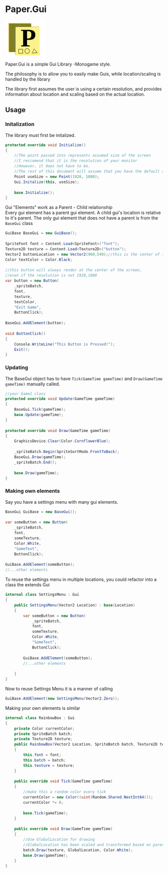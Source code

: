 # Paper.Gui 
![image](https://raw.githubusercontent.com/itsBuggingMe/Paper.Gui/master/icon.png)    
Paper.Gui is a simple Gui Library -Monogame style. 

The philosophy is to allow you to easily make Guis, while location/scaling is handled by the library
	
The library first assumes the user is using a certain resolution, and provides information about location and scaling based on the actual location.
## Usage  

### Initalization
The library must first be initalized.
```csharp
protected override void Initialize()
{
    //The point passed into represents assumed size of the screen
    //I reccomend that it is the resolution of your monitor
    //However, it does not have to be.
    //The rest of this document will assume that you have the default size of 1920, 1080
    Point useSize = new Point(1920, 1080);
    Gui.Initalize(this, useSize);
    
    base.Initialize();
}
```

Gui  "Elements" work as a Parent - Child relationship  
Every gui element has a parent gui element. A child gui's location is relative to it's parent.
The only gui element that does not have a parent is from the `BaseGui` class
```csharp
GuiBase BaseGui = new GuiBase();

SpriteFont font = Content.Load<SpriteFont>("font");
Texture2D texture = Content.Load<Texture2D>("button");
Vector2 buttonLocation = new Vector2(960,540);//this is the center of 1920,1080
Color textColor = Color.Black;

//this button will always render at the center of the screen,
//even if the resolution is not 1920,1080
var button = new Button(
	_spriteBatch, 
	font, 
	texture, 
	textColor, 
	"Exit Game", 
	ButtonClick);
	
BaseGui.AddElement(button);

void ButtonClick()
{
    Console.WriteLine("This Button is Pressed!");
    Exit();
}
```

### Updating  
The BaseGui object has to have `Tick(GameTime gameTime)` and `Draw(GameTime gameTime)` manually called.  

```csharp
//your Game1 class
protected override void Update(GameTime gameTime)
{
    BaseGui.Tick(gameTime);
    base.Update(gameTime);
}

protected override void Draw(GameTime gameTime)
{
    GraphicsDevice.Clear(Color.CornflowerBlue);
    
    _spriteBatch.Begin(SpriteSortMode.FrontToBack);
    BaseGui.Draw(gameTime);
    _spriteBatch.End();

    base.Draw(gameTime);
}
```

### Making own elements  
Say you have a settings menu with many gui elements.  
```csharp
BaseGui GuiBase = new BaseGui();

var someButton = new Button(
	_spriteBatch, 
	font, 
	someTexture, 
	Color.White, 
	"SomeText", 
	ButtonClick);
	
GuiBase.AddElement(someButton);
//...other elements

```
To reuse the settings menu in multiple locations, you could refactor into a class the extends Gui
```csharp
internal class SettingsMenu : Gui
{
    public SettingsMenu(Vector2 Location) : base(Location)
    {
        var someButton = new Button(
			_spriteBatch, 
			font, 
			someTexture, 
			Color.White, 
			"SomeText", 
			ButtonClick);
			
		GuiBase.AddElement(someButton);
        //...other elements

    }
}
```

Now to reuse Settings Menu it is a manner of calling
```csharp
GuiBase.AddElement(new SettingsMenu(Vector2.Zero));
```

Making your own elements is similar

```csharp
internal class RainbowBox : Gui
{
    private Color currentColor;
    private SpriteBatch batch;
    private Texture2D texture;
    public RainbowBox(Vector2 Location, SpriteBatch batch, Texture2D texture) : base(Location)
    {
        this.font = font;
        this.batch = batch;
        this.texture = texture;
    }

	public override void Tick(GameTime gameTime)
	{
	    //make this a random color every tick
	    currentColor = new Color((uint)Random.Shared.NextInt64());
	    currentColor *= 8;

		base.Tick(gameTime);
    }

    public override void Draw(GameTime gameTime)
    {
        //Use GlobalLocation for drawing
        //GlobalLocation has been scaled and transformed based on parent positions
        batch.Draw(texture, GlobalLocation, Color.White);
        base.Draw(gameTime);
    }
}
```

